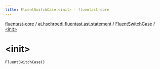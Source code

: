 ```yaml
---
title: FluentSwitchCase.<init> - fluentast-core
---
```


[fluentast-core](../../index.html) / [at.hschroedl.fluentast.ast.statement](../index.html) / [FluentSwitchCase](index.html) / [&lt;init&gt;](.)

# &lt;init&gt;

`FluentSwitchCase()`
